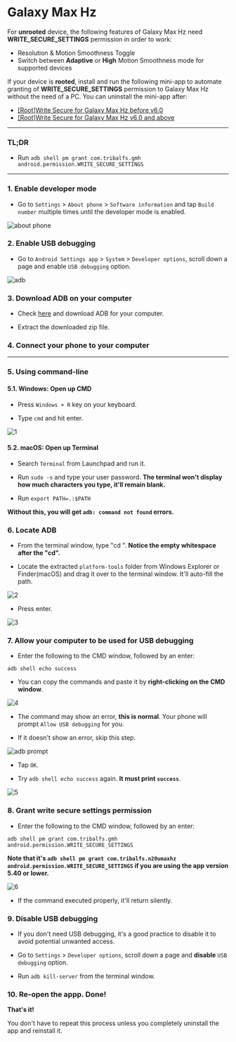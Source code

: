 # Galaxy Max Hz

For **unrooted** device, the following features of Galaxy Max Hz need **WRITE_SECURE_SETTINGS** permission in order to work:
* Resolution & Motion Smoothness Toggle
* Switch between **Adaptive** or **High** Motion Smoothness mode for supported devices

If your device is **rooted**, install and run the following mini-app to automate granting of **WRITE_SECURE_SETTINGS** permission to Galaxy Max Hz without the need of a PC.  You can uninstall the mini-app after:
* [[Root]Write Secure for Galaxy Max Hz before v6.0](https://mega.nz/file/KdRFxYzQ#kKAW9U5avxtIpENfU2gFrC5WWW7jYfDr11VoAdTSoGY)
* [[Root]Write Secure for Galaxy Max Hz v6.0 and above](https://mega.nz/file/CNZCnBDR#Ugw0vkIf281EytWDSA3lL1pyGUuIWzOR4iFnbavueGk)

----------------------
### TL;DR

 * Run `adb shell pm grant com.tribalfs.gmh android.permission.WRITE_SECURE_SETTINGS`

----------------------

### 1. Enable developer mode

 * Go to `Settings` > `About phone` > `Software information` and tap `Build number` multiple times until the developer mode is enabled.

![about phone](about_phone.png)

### 2. Enable USB debugging

 * Go to `Android Settings app` > `System` > `Developer options`, scroll down a page and enable `USB debugging` option.

![adb](adb.png)

### 3. Download ADB on your computer

 * Check [here](https://www.xda-developers.com/google-releases-separate-adb-and-fastboot-binary-downloads) and download ADB for your computer.

 * Extract the downloaded zip file.

### 4. Connect your phone to your computer

----------------------

### 5. Using command-line

#### 5.1. Windows: Open up CMD

 * Press `Windows + R` key on your keyboard.

 * Type `cmd` and hit enter.

![1](1.png)

#### 5.2. macOS: Open up Terminal

 * Search `Terminal` from Launchpad and run it.

 * Run `sudo -s` and type your user password. **The terminal won't display how much characters you type, it'll remain blank.**

 * Run `export PATH=.:$PATH`

 **Without this, you will get `adb: command not found` errors.**

### 6. Locate ADB

 * From the terminal window, type "cd ". **Notice the empty whitespace after the "cd".**

 * Locate the extracted `platform-tools` folder from Windows Explorer or Finder(macOS) and drag it over to the terminal window. It'll auto-fill the path.

![2](2.png)

 * Press enter.

![3](3.png)

### 7. Allow your computer to be used for USB debugging

 * Enter the following to the CMD window, followed by an enter:

 ```adb shell echo success```

 * You can copy the commands and paste it by **right-clicking on the CMD window**.

![4](4.png)

 * The command may show an error, **this is normal**. Your phone will prompt `Allow USB debugging` for you.

 * If it doesn't show an error, skip this step.

![adb prompt](adb_prompt.jpg)

 * Tap `OK`.

 * Try `adb shell echo success` again. **It must print `success`**.

![5](5.png)

### 8. Grant write secure settings permission

 * Enter the following to the CMD window, followed by an enter:

 ```adb shell pm grant com.tribalfs.gmh android.permission.WRITE_SECURE_SETTINGS```

 **Note that it's ```adb shell pm grant com.tribalfs.n20umaxhz android.permission.WRITE_SECURE_SETTINGS``` if you are using the app version 5.40 or lower.**


![6](6.png)

 * If the command executed properly, it'll return silently.

### 9. Disable USB debugging

 * If you don't need USB debugging, it's a good practice to disable it to avoid potential unwanted access.

 * Go to `Settings` > `Developer options`, scroll down a page and **disable** `USB debugging` option.

 * Run `adb kill-server` from the terminal window.

### 10. Re-open the appp. Done! 

**That's it!**

You don't have to repeat this process unless you completely uninstall the app and reinstall it.
